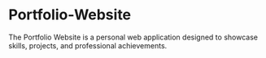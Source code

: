 # Portfolio-Website
The Portfolio Website is a personal web application designed to showcase skills, projects, and professional achievements.
